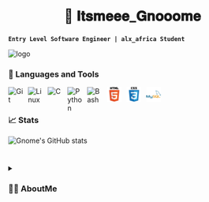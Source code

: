 <h1 align="center">👋 𝐈𝐭𝐬𝐦𝐞𝐞𝐞_𝐆𝐧𝐨𝐨𝐨𝐦𝐞</h1>

**`Entry Level Software Engineer | alx_africa Student`**

![logo](https://i.pinimg.com/originals/ca/26/2e/ca262e0354eea311c41134c3e4bc3bc2.gif)

### 🔧 Languages and Tools

<img align="left" alt="Git" width="30px" style="padding-right:10px;" src="https://cdn.jsdelivr.net/gh/devicons/devicon/icons/git/git-original.svg" />
<img align="left" alt="Linux" width="30px" style="padding-right:10px;" src="https://cdn.jsdelivr.net/gh/devicons/devicon/icons/linux/linux-original.svg" />
<img align="left" alt="C" width="30px" style="padding-right:10px;" src="https://cdn.jsdelivr.net/gh/devicons/devicon/icons/c/c-plain.svg" />
<img align="left" alt="Python" width="30px" style="padding-right:10px;" src="https://cdn.jsdelivr.net/gh/devicons/devicon/icons/python/python-original.svg" />
<img align="left" alt="Bash" width="30px" style="padding-right:10px;" src="https://cdn.jsdelivr.net/gh/devicons/devicon/icons/bash/bash-original.svg" />
<img align="left" alt="HTML" width="30px" style="padding-right:10px;" src="https://raw.githubusercontent.com/devicons/devicon/master/icons/html5/html5-original-wordmark.svg" />
<img align="left" alt="CSS" width="30px" style="padding-right:10px;" src="https://raw.githubusercontent.com/devicons/devicon/master/icons/css3/css3-original-wordmark.svg" />
<img align="left" alt="MySQL" width="30px" style="padding-right:10px;" src="https://raw.githubusercontent.com/devicons/devicon/master/icons/mysql/mysql-original-wordmark.svg" />

<br />

#

### 📈 Stats

![Gnome's GitHub stats](https://github-readme-stats.vercel.app/api?username=Gnomedebian&show_icons=true&theme=transparent)

<!-- ![GitHub Streak](https://streak-stats.demolab.com?user=Gnomedebian&theme=gruvbox&border_radius=4.5) -->

#

<details>
 <summary><h3>👨‍💻 AboutMe</h3></summary>
   I'm an entry-level software engineering student at alx_africa. Passionate about technology, I'm building a strong foundation in programming and eager to explore various aspects of software development. Through practical projects and collaboration with peers, I'm gaining valuable hands-on experience and industry insights. Excited to grow as a software engineer, I aim to contribute to innovative software solutions and pursue internships to further develop my skills and build a successful career in this field.
   
